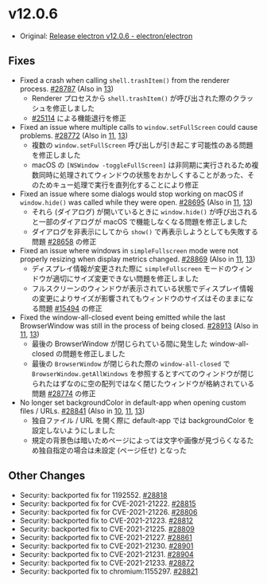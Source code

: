 # v12.0.6

- Original: [Release electron v12.0.6 - electron/electron](https://github.com/electron/electron/releases/tag/v12.0.6)

## Fixes

- Fixed a crash when calling `shell.trashItem()` from the renderer process. [#28787](https://github.com/electron/electron/pull/28787) (Also in [13](https://github.com/electron/electron/pull/28788))
  - Renderer プロセスから `shell.trashItem()` が呼び出された際のクラッシュを修正しました
  - [#25114](https://github.com/electron/electron/pull/25114) による機能退行を修正
- Fixed an issue where multiple calls to `window.setFullScreen` could cause problems. [#28772](https://github.com/electron/electron/pull/28772) (Also in [11](https://github.com/electron/electron/pull/28773), [13](https://github.com/electron/electron/pull/28763))
  - 複数の `window.setFullScreen` 呼び出しが引き起こす可能性のある問題を修正しました
  - macOS の `[NSWindow -toggleFullScreen]` は非同期に実行されるため複数同時に処理されてウィンドウの状態をおかしくすることがあった、そのためキュー処理で実行を直列化することにより修正
- Fixed an issue where some dialogs would stop working on macOS if `window.hide()` was called while they were open. [#28695](https://github.com/electron/electron/pull/28695) (Also in [11](https://github.com/electron/electron/pull/28696), [13](https://github.com/electron/electron/pull/28694))
  - それら (ダイアログ) が開いているときに `window.hide()` が呼び出されると一部のダイアログが macOS で機能しなくなる問題を修正しました
  - ダイアログを非表示にしてから `show()` で再表示しようとしても失敗する問題 [#28658](https://github.com/electron/electron/issues/28658) の修正
- Fixed an issue where windows in `simpleFullscreen` mode were not properly resizing when display metrics changed. [#28869](https://github.com/electron/electron/pull/28869) (Also in [11](https://github.com/electron/electron/pull/28870), [13](https://github.com/electron/electron/pull/28216))
  - ディスプレイ情報が変更された際に `simpleFullscreen` モードのウィンドウが適切にサイズ変更できない問題を修正しました
  - フルスクリーンのウィンドウが表示されている状態でディスプレイ情報の変更によりサイズが影響されてもウィンドウのサイズはそのままになる問題 [#15494](https://github.com/electron/electron/issues/15494) の修正
- Fixed the window-all-closed event being emitted while the last BrowserWindow was still in the process of being closed. [#28913](https://github.com/electron/electron/pull/28913) (Also in [11](https://github.com/electron/electron/pull/28912), [13](https://github.com/electron/electron/pull/28914))
  - 最後の BrowserWindow が閉じられている間に発生した window-all-closed の問題を修正しました
  - 最後の `BrowserWindow` が閉じられた際の `window-all-closed` で `BrowserWindow.getAllWindows` を参照するとすべてのウィンドウが閉じられたはずなのに空の配列ではなく閉じたウィンドウが格納されている問題 [#28774](https://github.com/electron/electron/issues/28774) の修正
- No longer set backgroundColor in default-app when opening custom files / URLs. [#28841](https://github.com/electron/electron/pull/28841) (Also in [10](https://github.com/electron/electron/pull/28840), [11](https://github.com/electron/electron/pull/28843), [13](https://github.com/electron/electron/pull/28842))
  - 独自ファイル / URL を開く際に default-app では backgroundColor を設定しないようにしました
  - 規定の背景色は暗いためページによっては文字や画像が見づらくなるため独自指定の場合は未設定 (ページ任せ) となった

## Other Changes

- Security: backported fix for 1192552. [#28818](https://github.com/electron/electron/pull/28818)
- Security: backported fix for CVE-2021-21222. [#28815](https://github.com/electron/electron/pull/28815)
- Security: backported fix for CVE-2021-21226. [#28806](https://github.com/electron/electron/pull/28806)
- Security: backported fix to CVE-2021-21223. [#28812](https://github.com/electron/electron/pull/28812)
- Security: backported fix to CVE-2021-21225. [#28809](https://github.com/electron/electron/pull/28809)
- Security: backported fix to CVE-2021-21227. [#28861](https://github.com/electron/electron/pull/28861)
- Security: backported fix to CVE-2021-21230. [#28901](https://github.com/electron/electron/pull/28901)
- Security: backported fix to CVE-2021-21231. [#28904](https://github.com/electron/electron/pull/28904)
- Security: backported fix to CVE-2021-21233. [#28872](https://github.com/electron/electron/pull/28872)
- Security: backported fix to chromium:1155297. [#28821](https://github.com/electron/electron/pull/28821)
